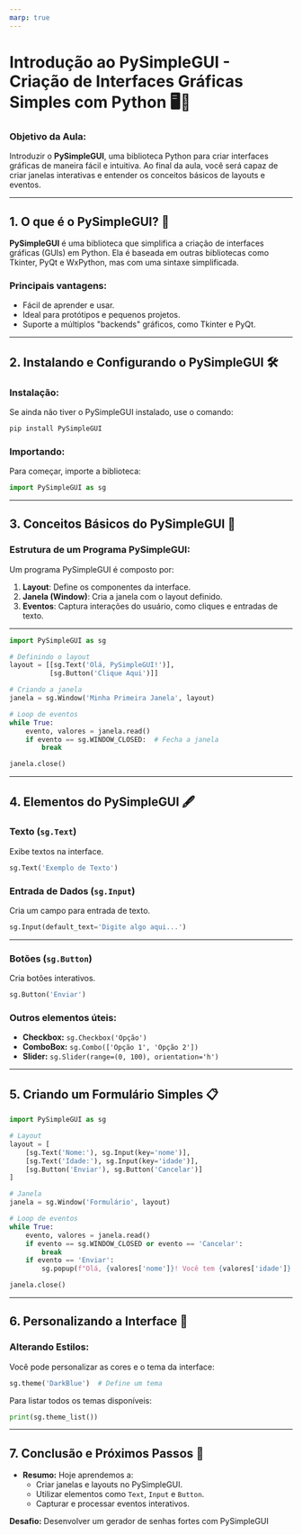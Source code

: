 ```yaml
---
marp: true
---
```


# Introdução ao PySimpleGUI - Criação de Interfaces Gráficas Simples com Python 🖥️🐍

### Objetivo da Aula:
Introduzir o **PySimpleGUI**, uma biblioteca Python para criar interfaces gráficas de maneira fácil e intuitiva. Ao final da aula, você será capaz de criar janelas interativas e entender os conceitos básicos de layouts e eventos.

---

## 1. O que é o PySimpleGUI? 🤔
**PySimpleGUI** é uma biblioteca que simplifica a criação de interfaces gráficas (GUIs) em Python. Ela é baseada em outras bibliotecas como Tkinter, PyQt e WxPython, mas com uma sintaxe simplificada.

### Principais vantagens:
- Fácil de aprender e usar.
- Ideal para protótipos e pequenos projetos.
- Suporte a múltiplos "backends" gráficos, como Tkinter e PyQt.

---

## 2. Instalando e Configurando o PySimpleGUI 🛠️

### Instalação:
Se ainda não tiver o PySimpleGUI instalado, use o comando:
```bash
pip install PySimpleGUI
```

### Importando:
Para começar, importe a biblioteca:
```python
import PySimpleGUI as sg
```

---

## 3. Conceitos Básicos do PySimpleGUI 🧱

### Estrutura de um Programa PySimpleGUI:
Um programa PySimpleGUI é composto por:
1. **Layout**: Define os componentes da interface.
2. **Janela (Window)**: Cria a janela com o layout definido.
3. **Eventos**: Captura interações do usuário, como cliques e entradas de texto.

---

```python
import PySimpleGUI as sg

# Definindo o layout
layout = [[sg.Text('Olá, PySimpleGUI!')],
          [sg.Button('Clique Aqui')]]

# Criando a janela
janela = sg.Window('Minha Primeira Janela', layout)

# Loop de eventos
while True:
    evento, valores = janela.read()
    if evento == sg.WINDOW_CLOSED:  # Fecha a janela
        break

janela.close()
```

---

## 4. Elementos do PySimpleGUI 🖋️

### Texto (`sg.Text`)
Exibe textos na interface.
```python
sg.Text('Exemplo de Texto')
```

### Entrada de Dados (`sg.Input`)
Cria um campo para entrada de texto.
```python
sg.Input(default_text='Digite algo aqui...')
```

---

### Botões (`sg.Button`)
Cria botões interativos.
```python
sg.Button('Enviar')
```

### Outros elementos úteis:
- **Checkbox:** `sg.Checkbox('Opção')`
- **ComboBox:** `sg.Combo(['Opção 1', 'Opção 2'])`
- **Slider:** `sg.Slider(range=(0, 100), orientation='h')`

---

## 5. Criando um Formulário Simples 📋

```python
import PySimpleGUI as sg

# Layout
layout = [
    [sg.Text('Nome:'), sg.Input(key='nome')],
    [sg.Text('Idade:'), sg.Input(key='idade')],
    [sg.Button('Enviar'), sg.Button('Cancelar')]
]

# Janela
janela = sg.Window('Formulário', layout)

# Loop de eventos
while True:
    evento, valores = janela.read()
    if evento == sg.WINDOW_CLOSED or evento == 'Cancelar':
        break
    if evento == 'Enviar':
        sg.popup(f"Olá, {valores['nome']}! Você tem {valores['idade']} anos.")

janela.close()
```

---

## 6. Personalizando a Interface 🎨

### Alterando Estilos:
Você pode personalizar as cores e o tema da interface:
```python
sg.theme('DarkBlue')  # Define um tema
```

Para listar todos os temas disponíveis:
```python
print(sg.theme_list())
```

---

## 7. Conclusão e Próximos Passos 🚀

- **Resumo:** Hoje aprendemos a:
  - Criar janelas e layouts no PySimpleGUI.
  - Utilizar elementos como `Text`, `Input` e `Button`.
  - Capturar e processar eventos interativos.

**Desafio:**
Desenvolver um gerador de senhas fortes com PySimpleGUI

